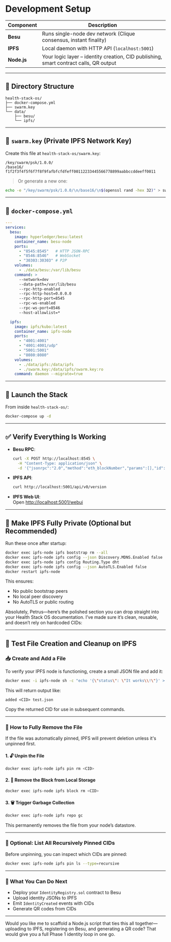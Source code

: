 # Development Setup


| Component   | Description |
|------------|-------------|
| **Besu**   | Runs single-node dev network (Clique consensus, instant finality) |
| **IPFS**   | Local daemon with HTTP API (`localhost:5001`) |
| **Node.js** | Your logic layer – identity creation, CID publishing, smart contract calls, QR output |

---

## 📁 Directory Structure

```
health-stack-os/
├── docker-compose.yml
├── swarm.key
└── data/
    ├── besu/
    └── ipfs/
```

---

## 🔐 `swarm.key` (Private IPFS Network Key)

Create this file at `health-stack-os/swarm.key`:

```
/key/swarm/psk/1.0.0/
/base16/
f1f2f3f4f5f6f7f8f9fafbfcfdfeff00112233445566778899aabbccddeeff0011
```

> Or generate a new one:
```bash
echo -e "/key/swarm/psk/1.0.0/\n/base16/\n$(openssl rand -hex 32)" > swarm.key
```

---

## 🧩 `docker-compose.yml`

```yaml
---
services:
  besu:
    image: hyperledger/besu:latest
    container_name: besu-node
    ports:
      - "8545:8545"   # HTTP JSON-RPC
      - "8546:8546"   # WebSocket
      - "30303:30303" # P2P
    volumes:
      - ./data/besu:/var/lib/besu
    command: >
      --network=dev
      --data-path=/var/lib/besu
      --rpc-http-enabled
      --rpc-http-host=0.0.0.0
      --rpc-http-port=8545
      --rpc-ws-enabled
      --rpc-ws-port=8546
      --host-allowlist=*

  ipfs:
    image: ipfs/kubo:latest
    container_name: ipfs-node
    ports:
      - "4001:4001"
      - "4001:4001/udp"
      - "5001:5001"
      - "8080:8080"
    volumes:
      - ./data/ipfs:/data/ipfs
      - ./swarm.key:/data/ipfs/swarm.key:ro
    command: daemon --migrate=true
```

---

## 🚀 Launch the Stack

From inside `health-stack-os/`:

```bash
docker-compose up -d
```

---

## ✅ Verify Everything Is Working

- **Besu RPC**:
  ```bash
  curl -X POST http://localhost:8545 \
    -H "Content-Type: application/json" \
    -d '{"jsonrpc":"2.0","method":"eth_blockNumber","params":[],"id":1}'
  ```

- **IPFS API**:
  ```bash
  curl http://localhost:5001/api/v0/version
  ```

- **IPFS Web UI**:  
  Open [http://localhost:5001/webui](http://localhost:5001/webui)

---

## 🔐 Make IPFS Fully Private (Optional but Recommended)

Run these once after startup:

```bash
docker exec ipfs-node ipfs bootstrap rm --all
docker exec ipfs-node ipfs config --json Discovery.MDNS.Enabled false
docker exec ipfs-node ipfs config Routing.Type dht
docker exec ipfs-node ipfs config --json AutoTLS.Enabled false
docker restart ipfs-node
```

This ensures:
- No public bootstrap peers
- No local peer discovery
- No AutoTLS or public routing

Absolutely, Petrus—here’s the polished section you can drop straight into your Health Stack OS documentation. I’ve made sure it’s clean, reusable, and doesn’t rely on hardcoded CIDs:

---

## 🧪 Test File Creation and Cleanup on IPFS

### 📥 Create and Add a File

To verify your IPFS node is functioning, create a small JSON file and add it:

```bash
docker exec -i ipfs-node sh -c "echo '{\"status\": \"It works\\!\"}' > /data/ipfs/test.json && ipfs add /data/ipfs/test.json"
```

This will return output like:

```
added <CID> test.json
```

Copy the returned CID for use in subsequent commands.

---

### 🧹 How to Fully Remove the File

If the file was automatically pinned, IPFS will prevent deletion unless it's unpinned first.

#### 1. 🔓 Unpin the File

```bash
docker exec ipfs-node ipfs pin rm <CID>
```

#### 2. 🧨 Remove the Block from Local Storage

```bash
docker exec ipfs-node ipfs block rm <CID>
```

#### 3. 🗑️ Trigger Garbage Collection

```bash
docker exec ipfs-node ipfs repo gc
```

This permanently removes the file from your node’s datastore.

---

### 📌 Optional: List All Recursively Pinned CIDs

Before unpinning, you can inspect which CIDs are pinned:

```bash
docker exec ipfs-node ipfs pin ls --type=recursive
```

---

### 🧪 What You Can Do Next

- Deploy your `IdentityRegistry.sol` contract to Besu
- Upload identity JSONs to IPFS
- Emit `IdentityCreated` events with CIDs
- Generate QR codes from CIDs

---

Would you like me to scaffold a Node.js script that ties this all together—uploading to IPFS, registering on Besu, and generating a QR code? That would give you a full Phase 1 identity loop in one go.